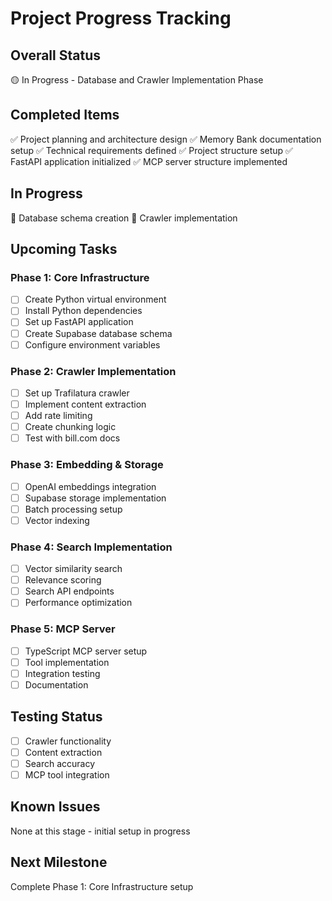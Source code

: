 # Project Progress Tracking

## Overall Status
🟡 In Progress - Database and Crawler Implementation Phase

## Completed Items
✅ Project planning and architecture design
✅ Memory Bank documentation setup
✅ Technical requirements defined
✅ Project structure setup
✅ FastAPI application initialized
✅ MCP server structure implemented

## In Progress
🔄 Database schema creation
🔄 Crawler implementation

## Upcoming Tasks
### Phase 1: Core Infrastructure
- [ ] Create Python virtual environment
- [ ] Install Python dependencies
- [ ] Set up FastAPI application
- [ ] Create Supabase database schema
- [ ] Configure environment variables

### Phase 2: Crawler Implementation
- [ ] Set up Trafilatura crawler
- [ ] Implement content extraction
- [ ] Add rate limiting
- [ ] Create chunking logic
- [ ] Test with bill.com docs

### Phase 3: Embedding & Storage
- [ ] OpenAI embeddings integration
- [ ] Supabase storage implementation
- [ ] Batch processing setup
- [ ] Vector indexing

### Phase 4: Search Implementation
- [ ] Vector similarity search
- [ ] Relevance scoring
- [ ] Search API endpoints
- [ ] Performance optimization

### Phase 5: MCP Server
- [ ] TypeScript MCP server setup
- [ ] Tool implementation
- [ ] Integration testing
- [ ] Documentation

## Testing Status
- [ ] Crawler functionality
- [ ] Content extraction
- [ ] Search accuracy
- [ ] MCP tool integration

## Known Issues
None at this stage - initial setup in progress

## Next Milestone
Complete Phase 1: Core Infrastructure setup
